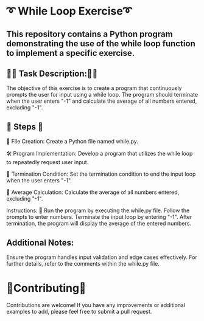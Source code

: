 # :curly_loop:	While Loop Exercise:curly_loop:	
## This repository contains a Python program demonstrating the use of the while loop function to implement a specific exercise.

## :small_orange_diamond::large_orange_diamond:	Task Description::large_orange_diamond::small_orange_diamond:
The objective of this exercise is to create a program that continuously prompts the user for input using a while loop. The program should terminate when the user enters "-1" and calculate the average of all numbers entered, excluding "-1".

## :feet: Steps :feet:

:file_folder:	 File Creation:
Create a Python file named while.py.

:hammer_and_wrench:	Program Implementation:
Develop a program that utilizes the while loop to repeatedly request user input.

:no_entry_sign:	Termination Condition:
Set the termination condition to end the input loop when the user enters "-1".

:1234:	Average Calculation:
Calculate the average of all numbers entered, excluding "-1".

Instructions:
:runner: Run the program by executing the while.py file.
Follow the prompts to enter numbers.
Terminate the input loop by entering "-1".
After termination, the program will display the average of the entered numbers.


## Additional Notes:
Ensure the program handles input validation and edge cases effectively.
For further details, refer to the comments within the while.py file.

# :busts_in_silhouette:Contributing:busts_in_silhouette:	
Contributions are welcome! If you have any improvements or additional examples to add, please feel free to submit a pull request.
